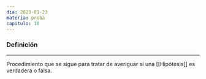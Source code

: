 ```yaml
---
dia: 2023-01-23
materia: proba
capitulo: 10
---
```

### Definición
---
Procedimiento que se sigue para tratar de averiguar si una [[Hipótesis]] es verdadera o falsa.
